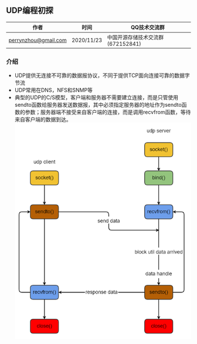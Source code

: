 ## UDP编程初探

| 作者 | 时间 |QQ技术交流群 |
| ------ | ------ |------ |
| perrynzhou@gmail.com |2020/11/23 |中国开源存储技术交流群(672152841) |

### 介绍


- UDP提供无连接不可靠的数据报协议，不同于提供TCP面向连接可靠的数据字节流
- UDP常用在DNS，NFS和SNMP等
- 典型的UDP的C/S模型，客户端和服务器不需要建立连接，而是只管使用sendto函数给服务器发送数据报，其中必须指定服务器的地址作为sendto函数的参数；服务器端不接受来自客户端的连接，而是调用recvfrom函数，等待来自客户端的数据到达。
![udp经典架构](../../images/udp-client-server.png)